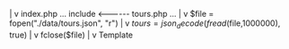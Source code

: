 |
v
index.php
...
include <------ tours.php
...                |
                   v
                $file = fopen("./data/tours.json", "r")
                   |
                   v
                $tours = json_decode(fread($file,1000000), true)
                   |
                   v
                fclose($file)
                   |
                   v
                Template
                <? ?>